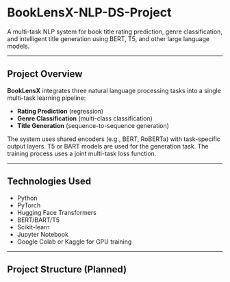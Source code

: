 # BookLensX-NLP-DS-Project

A multi-task NLP system for book title rating prediction, genre classification, and intelligent title generation using BERT, T5, and other large language models.

---

## Project Overview

**BookLensX** integrates three natural language processing tasks into a single multi-task learning pipeline:
- **Rating Prediction** (regression)
- **Genre Classification** (multi-class classification)
- **Title Generation** (sequence-to-sequence generation)

The system uses shared encoders (e.g., BERT, RoBERTa) with task-specific output layers. T5 or BART models are used for the generation task. The training process uses a joint multi-task loss function.

---

## Technologies Used

- Python
- PyTorch
- Hugging Face Transformers
- BERT/BART/T5
- Scikit-learn
- Jupyter Notebook
- Google Colab or Kaggle for GPU training

---

## Project Structure (Planned)
